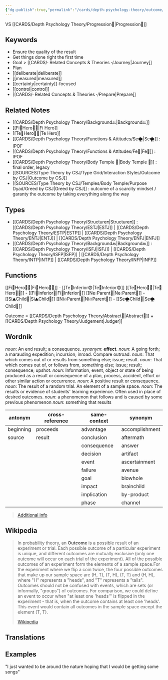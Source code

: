 ```yaml
---
{"dg-publish":true,"permalink":"/cards/depth-psychology-theory/outcome/","created":"2022-12-30T12:33:54.141+01:00","updated":"2023-04-25T19:17:03.029+02:00"}
---
```



VS [[CARDS/Depth Psychology Theory/Progression🏃\|Progression🏃]] 

## Keywords
- Ensure the quality of the result
- Get things done right the first time
- Goal > [[CARDS/· Related Concepts & Theories ·/Journey\|Journey]]
- Plan 
- [[deliberate\|deliberate]] 
- [[measured\|measured]]
- [[certainty\|certainty]]-focused 
- [[control\|control]] 
- [[CARDS/· Related Concepts & Theories ·/Prepare\|Prepare]]

## Related Notes 
- [[CARDS/Depth Psychology Theory/Background🔙\|Background🔙]]
- [[Fi🧭Hero🦸‍♂️\|Fi Hero]] 
- [[Te🏹Hero🦸‍♂️\|Te Hero]]
- [[CARDS/Depth Psychology Theory/Functions & Attitudes/Se🌪️\|Se🌪️]] : IPOF
- [[CARDS/Depth Psychology Theory/Functions & Attitudes/Fe💉\|Fe💉]] : IPOF
- [[CARDS/Depth Psychology Theory/Body Temple 🌳\|Body Temple 🌳]] : final order, legacy 
- [[SOURCES/Type Theory by CSJ/Type Grid/Interaction Styles/Outcome by CSJ\|Outcome by CSJ]]
- [[SOURCES/Type Theory by CSJ/Temples/Body Temple/Purpose Dyad/Greed by CSJ\|Greed by CSJ]] : outcome of a scarcity mindset / garanty the outcome by taking everything along the way 

## Types 
- [[CARDS/Depth Psychology Theory/Structure🔛\|Structure🔛]] : [[CARDS/Depth Psychology Theory/ESTJ\|ESTJ]] | [[CARDS/Depth Psychology Theory/ESTP\|ESTP]] | [[CARDS/Depth Psychology Theory/ENTJ\|ENTJ]] | [[CARDS/Depth Psychology Theory/ENFJ\|ENFJ]]
- [[CARDS/Depth Psychology Theory/Background🔙\|Background🔙]] : [[CARDS/Depth Psychology Theory/ISFJ\|ISFJ]] | [[CARDS/Depth Psychology Theory/ISFP\|ISFP]] | [[CARDS/Depth Psychology Theory/INTP\|INTP]] | [[CARDS/Depth Psychology Theory/INFP\|INFP]] 

## Functions
[[Fi🧭Hero🦸‍♂️\|Fi🧭Hero🦸‍♂️]] - [[Te🏹Inferior😨\|Te🏹Inferior😨]]
[[Te🏹Hero🦸‍♂️\|Te🏹Hero🦸‍♂️]] - [[Fi🧭Inferior👶\|Fi🧭Inferior👶]]
[[Ne💧Parent🤨\|Ne💧Parent🤨]] - [[Si⛰️Child👼\|Si⛰️Child👼]]
[[Ni🔥Parent🤨\|Ni🔥Parent🤨]] - [[Se🌪️Child👼\|Se🌪️Child👼]] 

Outcome = [[CARDS/Depth Psychology Theory/Abstract🧲\|Abstract🧲]] + [[CARDS/Depth Psychology Theory/Judgement\|Judger]]

## Wordnik
*noun*: An end result; a consequence. <i>synonym</i>: <strong> effect</strong>.
*noun*: A going forth; a marauding expedition; incursion; inroad. Compare <internalXref urlencoded="outroad">outroad</internalXref>.
*noun*: That which comes out of or results from something else; issue; result.
*noun*: That which comes out of, or follows from, something else; issue; result; consequence; upshot.
*noun*: Information, event, object or state of being produced as a result or consequence of a plan, process, accident, effort or other similar action or occurrence.
*noun*: A positive result or consequence.
*noun*: The result of a random trial. An element of a sample space.
*noun*: The results or evidence of students' learning experience. Often used in place of desired outcomes.
*noun*: a phenomenon that follows and is caused by some previous phenomenon
*noun*: something that results

| antonym |cross-reference |same-context |synonym |
| --- | --- | --- | --- |
| beginning | proceeds | advantage | accomplishment |
| source | result | conclusion | aftermath |
|  |  | consequence | answer |
|  |  | decision | artifact |
|  |  | event | ascertainment |
|  |  | failure | avenue |
|  |  | goal | blowhole |
|  |  | impact | brainchild |
|  |  | implication | by-product |
|  |  | phase | channel |

> [Additional info](https://www.wordnik.com/words/outcome)
## Wikipedia 

> In probability theory, an **Outcome** is a possible result of an experiment or trial. Each possible outcome of a particular experiment is unique, and different outcomes are mutually exclusive (only one outcome will occur on each trial of the experiment). All of the possible outcomes of an experiment form the elements of a sample space.For the experiment where we flip a coin twice, the four possible outcomes that make up our sample space are (H, T), (T, H), (T, T) and (H, H), where "H" represents a "heads", and "T" represents a "tails". Outcomes should not be confused with events, which are sets (or informally, "groups") of outcomes. For comparison, we could define an event to occur when "at least one 'heads'" is flipped in the experiment - that is, when the outcome contains at least one 'heads'. This event would contain all outcomes in the sample space except the element (T, T).
>
> [Wikipedia](https://en.wikipedia.org/wiki/Outcome%20(probability))

## Translations 


## Examples
"I just wanted to be around the nature hoping that I would be getting some songs"